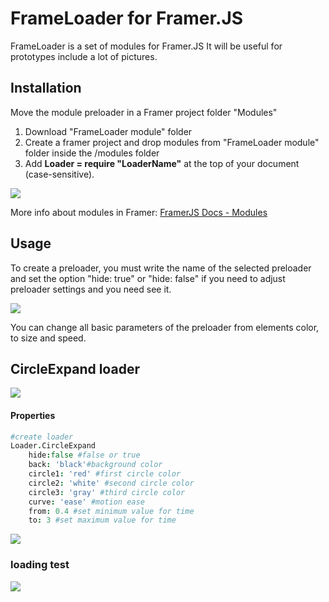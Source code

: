 # FrameLoader for Framer.JS

FrameLoader is a set of modules for Framer.JS
It will be useful for prototypes include a lot of pictures.

## Installation

Move the module preloader in a Framer project folder "Modules"
1. Download "FrameLoader module" folder
2. Create a framer project and drop modules from "FrameLoader module" folder inside the /modules folder
3. Add **Loader = require "LoaderName"** at the top of your document (case-sensitive).

![](https://dl.dropboxusercontent.com/s/iqhpkl4lrq5c6tg/install.jpg?dl=0)

More info about modules in Framer: [FramerJS Docs - Modules](http://framerjs.com/docs/#modules)

## Usage

To create a preloader, you must write the name of the selected preloader and set the option "hide: true" or "hide: false" if you need to adjust preloader settings and you need see it.

![](https://dl.dropboxusercontent.com/s/uti4gy5asvd9yhd/create_loader.gif?dl=0)

You can change all basic parameters of the preloader from elements color, to size and speed.

## CircleExpand loader

![](https://dl.dropboxusercontent.com/s/u4qvfgktci6yner/CircleExpand.gif?dl=0)

#### Properties

```coffeescript
#create loader
Loader.CircleExpand
	hide:false #false or true
	back: 'black'#background color  
	circle1: 'red' #first circle color
	circle2: 'white' #second circle color
	circle3: 'gray' #third circle color
	curve: 'ease' #motion ease
	from: 0.4 #set minimum value for time
	to: 3 #set maximum value for time
```

![](https://dl.dropboxusercontent.com/s/izj9pd29twj0zug/CircleExpand_prop.jpg?dl=0)

### loading test

![](https://dl.dropboxusercontent.com/s/rq0nsxf1xmus0m9/loading_test.gif?dl=0)
